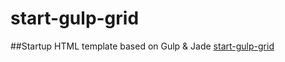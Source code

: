 # start-gulp-grid
##Startup HTML template based on Gulp & Jade
<a href="http://mokusm.github.io/start-template/start-gulp-grid/index.html">start-gulp-grid</a>
